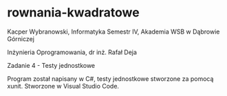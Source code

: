 # rownania-kwadratowe
Kacper Wybranowski, Informatyka Semestr IV, Akademia WSB w Dąbrowie Górniczej

Inżynieria Oprogramowania, dr inż. Rafał Deja


Zadanie 4 - Testy jednostkowe

Program został napisany w C#, testy jednostkowe stworzone za pomocą xunit.
Stworzone w Visual Studio Code.
